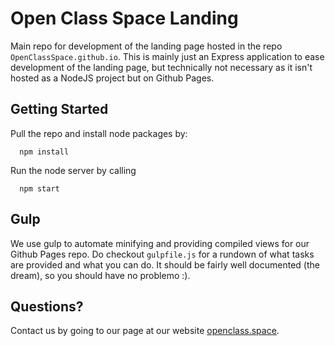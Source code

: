 # Open Class Space Landing
Main repo for development of the landing page hosted in the repo `OpenClassSpace.github.io`.
This is mainly just an Express application to ease development of the landing page, but
technically not necessary as it isn't hosted as a NodeJS project but on Github Pages.

## Getting Started
Pull the repo and install node packages by:

```
  npm install
```

Run the node server by calling

```
  npm start
```

## Gulp
We use gulp to automate minifying and providing compiled views for our Github Pages repo.
Do checkout `gulpfile.js` for a rundown of what tasks are provided and what you can do. It
should be fairly well documented (the dream), so you should have no problemo :).

## Questions?
Contact us by going to our page at our website [openclass.space](https://openclass.space).

